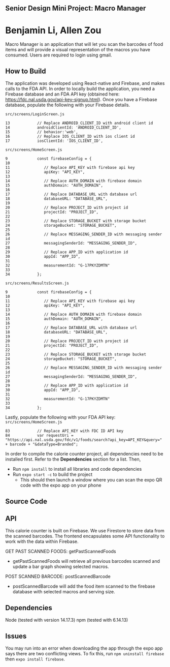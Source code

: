 ## Senior Design Mini Project: Macro Manager
# Benjamin Li, Allen Zou

Macro Manager is an application that will let you scan the barcodes of food items and will provide a visual representation of the macros you have consumed. Users are required to login using gmail.

## How to Build
The application was developed using React-native and Firebase, and makes calls to the FDA API. In order to locally build the application, you need a Firebase database and an FDA API key (obtained here: https://fdc.nal.usda.gov/api-key-signup.html). Once you have a Firebase database, populate the following with your Firebase details.

```src/screens/LoginScreen.js```
```
13            // Replace ANDROID_CLIENT_ID with android client id
14            androidClientId: 'ANDROID_CLIENT_ID',
15            // behavior:'web',
16            // Replace IOS_CLIENT_ID with ios client id
17            iosClientId: 'IOS_CLIENT_ID',
```

```src/screens/HomeScreen.js```
```
9             const firebaseConfig = {
10
11               // Replace API_KEY with firebase api key
12               apiKey: "API_KEY",
13
14               // Replace AUTH_DOMAIN with firebase domain
15               authDomain: "AUTH_DOMAIN",
16
17               // Replace DATABASE_URL with database url
18               databaseURL: "DATABASE_URL",
19
20               // Replace PROJECT_ID with project id
21               projectId: "PROJECT_ID",
22
23               // Replace STORAGE_BUCKET with storage bucket
24               storageBucket: "STORAGE_BUCKET",
25
26               // Replace MESSAGING_SENDER_ID with messaging sender id
27               messagingSenderId: "MESSAGING_SENDER_ID",
28
29               // Replace APP_ID with application id
30               appId: "APP_ID",
31
32               measurementId: "G-17PKYZDMTN"
33
34            };
```

```src/screens/ResultsScreen.js```
```
9             const firebaseConfig = {
10
11               // Replace API_KEY with firebase api key
12               apiKey: "API_KEY",
13
14               // Replace AUTH_DOMAIN with firebase domain
15               authDomain: "AUTH_DOMAIN",
16
17               // Replace DATABASE_URL with database url
18               databaseURL: "DATABASE_URL",
19
20               // Replace PROJECT_ID with project id
21               projectId: "PROJECT_ID",
22
23               // Replace STORAGE_BUCKET with storage bucket
24               storageBucket: "STORAGE_BUCKET",
25
26               // Replace MESSAGING_SENDER_ID with messaging sender id
27               messagingSenderId: "MESSAGING_SENDER_ID",
28
29               // Replace APP_ID with application id
30               appId: "APP_ID",
31
32               measurementId: "G-17PKYZDMTN"
33
34            };
```

Lastly, populate the following with your FDA API key:
```src/screens/HomeScreen.js```
```
83            // Replace API_KEY with FDC ID API key
84            var requestUri = "https://api.nal.usda.gov/fdc/v1/foods/search?api_key=API_KEY&query=" + barcode + "&dataType=Branded";
```

In order to compile the calorie counter project, all dependencies need to be installed first. Refer to the **Dependencies** section for a list. Then,

 - Run ```npm install``` to install all libraries and code dependencies
 - Run ```expo start -c``` to build the project
	 - This should then launch a window where you can scan the expo QR code with the expo app on your phone

## Source Code

## API
This calorie counter is built on Firebase. We use Firestore to store data from the scanned barcodes. The frontend encapsulates some API functionality to work with the data within Firebase.

GET PAST SCANNED FOODS: getPastScannedFoods
 - getPastScannedFoods will retrieve all previous barcodes scanned and update a bar graph showing selected macros.

POST SCANNED BARCODE: postScannedBarcode
 - postScannedBarcode will add the food item scanned to the firebase database with selected macros and serving size.

## Dependencies
Node (tested with version 14.17.3)
npm (tested with 6.14.13)

## Issues
You may run into an error when downloading the app through the expo app says there are two conflicting views. To fix this, run ```npm uninstall firebase``` then ```expo install firebase```.